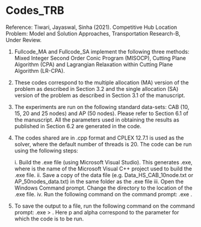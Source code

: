 # Codes_TRB
Reference:  Tiwari, Jayaswal, Sinha (2021). Competitive Hub Location Problem: Model and Solution Approaches, Transportation Research-B, Under Review.


1. Fullcode_MA and Fullcode_SA implement the following three methods: Mixed Integer Second Order Conic Program (MISOCP), Cutting Plane Algorithm (CPA) and Lagrangian Relaxation within Cutting Plane Algorithm (LR-CPA).


2. These codes correspond to the multiple allocation (MA) version of the problem as described in Section 3.2 and the single allocation (SA) version of the problem as described in Section 3.1 of the manuscript.


3. The experiments are run on the following standard data-sets: CAB (10, 15, 20 and 25 nodes) and AP (50 nodes). Please refer to Section 6.1 of the manuscript. All the parameters used in obtaining the results as published in Section 6.2 are generated in the code.


4. The codes shared are in .cpp format and CPLEX 12.7.1 is used as the solver, where the default number of threads is 20. The code can be run using the following steps:
	
	i. Build the .exe file (using Microsoft Visual Studio). This generates <project name>.exe, where <project name> is the name of the Microsoft Visual C++ project used to build the .exe file.
	ii. Save a copy of the data file (e.g. Data_HS_CAB_10node.txt or AP_50nodes_data.txt) in the same folder as the .exe file
	iii. Open the Windows Command prompt. Change the directory to the location of the .exe file.
	iv. Run the following command on the command prompt: <project name>.exe <Data file name>.


5. To save the output to a file, run the following command on the command prompt: <project name>.exe <Data file name p alpha> > <Output file Name>. Here p and alpha correspond to the parameter for which the code is to be run.

